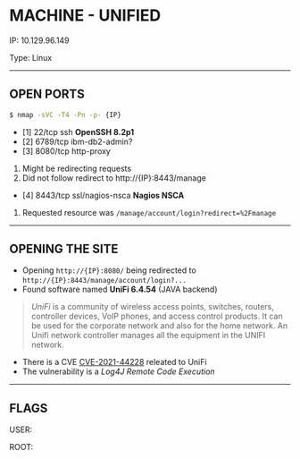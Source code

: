 # MACHINE - UNIFIED

IP: 10.129.96.149

Type: Linux

---

## OPEN PORTS

```bash
$ nmap -sVC -T4 -Pn -p- {IP}
```

- [1] 22/tcp ssh **OpenSSH 8.2p1**
- [2] 6789/tcp ibm-db2-admin?
- [3] 8080/tcp http-proxy

1. Might be redirecting requests
2. Did not follow redirect to http://{IP}:8443/manage

- [4] 8443/tcp ssl/nagios-nsca **Nagios NSCA**

1. Requested resource was `/manage/account/login?redirect=%2Fmanage`

---

## OPENING THE SITE

- Opening `http://{IP}:8080/` being redirected to `http://{IP}:8443/manage/account/login?...`
- Found software named **UniFi 6.4.54** (JAVA backend)

> *UniFi* is a community of wireless access points, switches, routers, controller devices, 
> VoIP phones, and access control products. It can be used for the corporate network and 
> also for the home network. An Unifi network controller manages all the equipment in the 
> UNIFI network.

- There is a CVE [CVE-2021-44228](https://nvd.nist.gov/vuln/detail/CVE-2021-44228) releated to UniFi
- The vulnerability is a *Log4J Remote Code Execution*

> 

---

## FLAGS

USER: 

ROOT: 